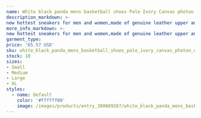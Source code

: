 ```yaml
---
name: White black panda mens basketball shoes Pale Ivory Canvas photon dust reverse brazil grey fog argon blue triple pink UNC valentines day low
description_markdown: >-
new hottest sneakers for men and women,made of genuine leather upper and durable rubber outsole to ensure the comfort and durability of shoes.Perfect details and shape distinguish from other sellers. Top quality fashion sneakers come wiht , a pair of socks,bracelet,as gifts for you.The shoes are the same as the following actual photos shown.Shoes size range from US 5.5-11,EUR 36-45,UK 3-10.Fashionable appearance design sneakers fit for every day wear. These shoes come without box,if you need box,contact us.New arrival colorways of these sneakers: white gum, reverse brazil etc. More colors are on the way.Welcom to visit our homepage to get more other style of sneakers and fashion shoes..syi
more_info_markdown: >-
new hottest sneakers for men and women,made of genuine leather upper and durable rubber outsole to ensure the comfort and durability of shoes.Perfect details and shape distinguish from other sellers. Top quality fashion sneakers come wiht , a pair of socks,bracelet,as gifts for you.The shoes are the same as the following actual photos shown.Shoes size range from US 5.5-11,EUR 36-45,UK 3-10.Fashionable appearance design sneakers fit for every day wear. These shoes come without box,if you need box,contact us.New arrival colorways of these sneakers: white gum, reverse brazil etc. More colors are on the way.Welcom to visit our homepage to get more other style of sneakers and fashion shoes..syi
garment_type:
price: '65.57 USD'
sku: white_black_panda_mens_basketball_shoes_pale_ivory_canvas_photon_dust_reverse_brazil_grey_fog_argon_blue_triple_pink_unc_valentines_day_low
stock: 10
sizes:
- Small
- Medium
- Large
- XL
styles:
  - name: Default
    color: '#ffffff00'
    image: /images/products/entry_380609387/white_black_panda_mens_basketball_shoes_pale_ivory_canvas_photon_dust_reverse_brazil_grey_fog_argon_blue_triple_pink_unc_valentines_day_low_380609387.jpg
---
```

